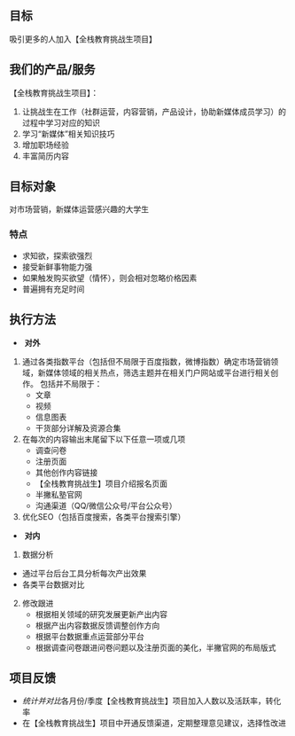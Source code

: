 ## 目标

吸引更多的人加入【全栈教育挑战生项目】

## 我们的产品/服务

【全栈教育挑战生项目】：

1. 让挑战生在工作（社群运营，内容营销，产品设计，协助新媒体成员学习）的过程中学习对应的知识
2. 学习“新媒体”相关知识技巧
3. 增加职场经验
4. 丰富简历内容

## 目标对象

对市场营销，新媒体运营感兴趣的大学生

### 特点

- 求知欲，探索欲强烈
- 接受新鲜事物能力强
- 如果触发购买欲望（情怀），则会相对忽略价格因素
- 普遍拥有充足时间

## 执行方法

-  **对外**

1. 通过各类指数平台（包括但不局限于百度指数，微博指数）确定市场营销领域，新媒体领域的相关热点，筛选主题并在相关门户网站或平台进行相关创作。
   包括并不局限于：
   - 文章
   - 视频
   - 信息图表
   - 干货部分详解及资源合集
2. 在每次的内容输出末尾留下以下任意一项或几项
   - 调查问卷
   - 注册页面
   - 其他创作内容链接
   - 【全栈教育挑战生】项目介绍报名页面
   - 半撇私塾官网
   - 沟通渠道（QQ/微信公众号/平台公众号）
3. 优化SEO（包括百度搜索，各类平台搜索引擎）

-  **对内**

1.  数据分析
   - 通过平台后台工具分析每次产出效果
   - 各类平台数据对比
2. 修改跟进
   - 根据相关领域的研究发展更新产出内容
   - 根据产出内容数据反馈调整创作方向
   - 根据平台数据重点运营部分平台
   - 根据调查问卷跟进问卷问题以及注册页面的美化，半撇官网的布局版式
   
## 项目反馈

- *统计并对比*各月份/季度【全栈教育挑战生】项目加入人数以及活跃率，转化率
- 在【全栈教育挑战生】项目中开通反馈渠道，定期整理意见建议，选择性改进

